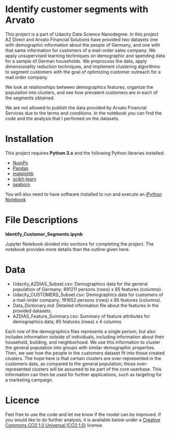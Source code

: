 # Identify customer segments with Arvato

This project is a part of Udacity Data Science Nanodegree. In this project AZ Direct and Arvato Financial Solutions have provided two datasets one with demographic information about the people of Germany, and one with that same information for customers of a mail-order sales company. We apply unsupervised learning techniques on demographic and spending data for a sample of German households. We preprocess the data, apply dimensionality reduction techniques, and implement clustering algorithms to segment customers with the goal of optimizing customer outreach for a mail order company.

We look at relationships between demographics features, organize the population into clusters, and see how prevalent customers are in each of the segments obtained.

We are not allowed to publish the data provided by Arvato Financial Services due to the terms and conditions. In the notebook you can find the code and the analysis that I perfomed on the datasets. 


# Installation

This project requires **Python 3.x** and the following Python libraries installed:

- [NumPy](http://www.numpy.org/)
- [Pandas](http://pandas.pydata.org)
- [matplotlib](http://matplotlib.org/)
- [scikit-learn](http://scikit-learn.org/stable/)
- [seaborn](https://seaborn.pydata.org)

You will also need to have software installed to run and execute an [iPython Notebook](http://ipython.org/notebook.html)

# File Descriptions

**Identify_Customer_Segments.ipynb**

Jupyter Notebook divided into sections for completing the project. The notebook provides more details than the outline given here.


# Data

* Udacity_AZDIAS_Subset.csv: Demographics data for the general population of Germany; 891211 persons (rows) x 85 features (columns).
* Udacity_CUSTOMERS_Subset.csv: Demographics data for customers of a mail-order company; 191652 persons (rows) x 85 features (columns).
* Data_Dictionary.md: Detailed information file about the features in the provided datasets.
* AZDIAS_Feature_Summary.csv: Summary of feature attributes for demographics data; 85 features (rows) x 4 columns

Each row of the demographics files represents a single person, but also includes information outside of individuals, including information about their household, building, and neighborhood. We use this information to cluster the general population into groups with similar demographic properties. Then, we see how the people in the customers dataset fit into those created clusters. The hope here is that certain clusters are over-represented in the customers data, as compared to the general population; those over-represented clusters will be assumed to be part of the core userbase. This information can then be used for further applications, such as targeting for a marketing campaign.




# Licence
Feel free to use the code and let me know if the model can be improved. If you would like to do further analysis, it is available below under a [Creative Commons CC0 1.0 Universal (CC0 1.0)](https://creativecommons.org/publicdomain/zero/1.0/) license.
 